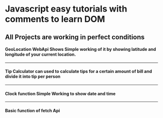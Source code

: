 <h1> Javascript easy tutorials with comments to learn DOM </h1>
<h2> All Projects are working in perfect conditions </h2>

<h4> GeoLocation WebApi Shows Simple working of it by showing latitude and longitude of your current location. </h4>
<hr>
<h4> Tip Calculator can used to calculate tips for a certain amount of bill and divide it into tip per person </h4>
<hr>
<h4> Clock function Simple Working to show date and time </h4>
<hr>
<h4> Basic function of fetch Api 
